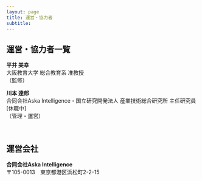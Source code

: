```yaml
---
layout: page
title: 運営・協力者
subtitle: 
---
```


## 運営・協力者一覧

**平井 美幸** <br>
大阪教育大学 総合教育系 准教授 <br>
（監修）

**川本 達郎** <br>
合同会社Aska Intelligence・国立研究開発法人 産業技術総合研究所 主任研究員 [休職中] <br>
（管理・運営）


<br>

## 運営会社

**合同会社Aska Intelligence** <br>
〒105-0013　東京都港区浜松町2-2-15